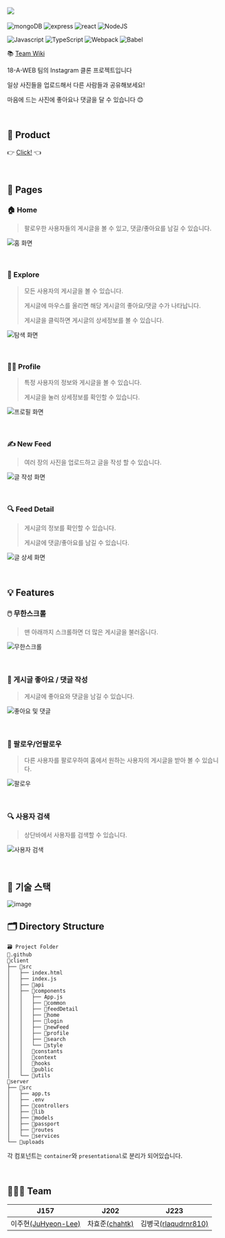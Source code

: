 # ![](https://user-images.githubusercontent.com/24909656/101751559-bdd1e900-3b13-11eb-99f0-a2ef6b92d70b.PNG)

![mongoDB](https://img.shields.io/badge/mongoDB-v2.6.10-green?logo=mongoDB)
![express](https://img.shields.io/badge/express-v4.17.1-green?logo=express)
![react](https://img.shields.io/badge/react-v17.0.1-9cf?logo=react)
![NodeJS](https://img.shields.io/badge/node.js-v12.18.2-green?logo=node.js)

![Javascript](https://img.shields.io/badge/JavaScript-ES6+-9cf?logo=javascript)
![TypeScript](https://img.shields.io/badge/TypeScript-v4.0.5-green?logo=TypeScript)
![Webpack](https://img.shields.io/badge/Webpack-v5.5.1-9cf?logo=Webpack) 
![Babel](https://img.shields.io/badge/@babel/core-v7.12.3-9cf?logo=babel) 

📚 [Team Wiki](https://github.com/boostcamp-2020/Project18-A-Boostagram/wiki)

18-A-WEB 팀의 Instagram 클론 프로젝트입니다

일상 사진들을 업로드해서 다른 사람들과 공유해보세요!

마음에 드는 사진에 좋아요나 댓글을 달 수 있습니다 😊

<br>

## 🚀 Product

👉 [Click!](http://boostagram.kro.kr/) 👈

<br>

## 📃 Pages

### 🏠 Home

> 팔로우한 사용자들의 게시글을 볼 수 있고, 댓글/좋아요를 남길 수 있습니다.

![홈 화면](https://user-images.githubusercontent.com/24909656/102031870-a6884980-3dfa-11eb-9661-bc67935650f0.gif)

<br>

### 🧭 Explore

> 모든 사용자의 게시글을 볼 수 있습니다.
>
> 게시글에 마우스를 올리면 해당 게시글의 좋아요/댓글 수가 나타납니다.
>
> 게시글을 클릭하면 게시글의 상세정보를 볼 수 있습니다.

![탐색 화면](https://user-images.githubusercontent.com/24909656/102031866-a4be8600-3dfa-11eb-9937-46ec38d7cc1c.gif)

<br>

### 🙍‍♂️ Profile

> 특정 사용자의 정보와 게시글을 볼 수 있습니다.
>
> 게시글을 눌러 상세정보를 확인할 수 있습니다.

![프로필 화면](https://user-images.githubusercontent.com/24909656/102031868-a5efb300-3dfa-11eb-95de-54ca6da28098.gif)

<br>

### ✍️ New Feed

> 여러 장의 사진을 업로드하고 글을 작성 할 수 있습니다.

![글 작성 화면](https://user-images.githubusercontent.com/24909656/102031854-a0926880-3dfa-11eb-9f95-0d87cdc7e518.gif)

<br>

### 🔍 Feed Detail

> 게시글의 정보를 확인할 수 있습니다.
>
> 게시글에 댓글/좋아요를 남길 수 있습니다.

![글 상세 화면](https://user-images.githubusercontent.com/24909656/102031871-a6884980-3dfa-11eb-885c-769f7e96d9de.gif)

<br>

## 💡 Features

### 🖱️ 무한스크롤

> 맨 아래까지 스크롤하면 더 많은 게시글을 불러옵니다.

![무한스크롤](https://user-images.githubusercontent.com/24909656/102031858-a25c2c00-3dfa-11eb-9966-fbf2c8486414.gif)

<br>

### 💖 게시글 좋아요 / 댓글 작성

> 게시글에 좋아요와 댓글을 남길 수 있습니다.

![좋아요 및 댓글](https://user-images.githubusercontent.com/24909656/102031864-a425ef80-3dfa-11eb-86a5-7e52ddfd674c.gif)

<br>

### 🤲 팔로우/언팔로우

> 다른 사용자를 팔로우하여 홈에서 원하는 사용자의 게시글을 받아 볼 수 있습니다.

![팔로우](https://user-images.githubusercontent.com/24909656/102031867-a5571c80-3dfa-11eb-8c51-68c5de4fc2d9.gif)

<br>

### 🔍 사용자 검색

> 상단바에서 사용자를 검색할 수 있습니다.

![사용자 검색](https://user-images.githubusercontent.com/24909656/102031861-a38d5900-3dfa-11eb-869f-22dc256574af.gif)

<br>

## 🔧 기술 스택

![image](https://user-images.githubusercontent.com/44664867/99925719-87117a00-2d82-11eb-97c5-8b96938af809.png)

## 🗂 Directory Structure
```
🗃 Project Folder  
📁.github  
📁client  
├── 📁src    
│   ├── index.html  
│   ├── index.js  
│   ├── 📁api
│   ├── 📁components
│   │   ├── App.js  
│   │   ├── 📁common  
│   │   ├── 📁feedDetail  
│   │   ├── 📁home  
│   │   ├── 📁login  
│   │   ├── 📁newFeed  
│   │   ├── 📁profile  
│   │   ├── 📁search  
│   │   └── 📁style  
│   │   📁constants  
│   │   📁context  
│   │   📁hooks    
│   │   📁public    
│   └── 📁utils  
📁server  
├── 📁src  
│   ├── app.ts  
│   ├── .env  
│   ├── 📁controllers  
│   ├── 📁lib  
│   ├── 📁models  
│   ├── 📁passport  
│   ├── 📁routes  
│   └── 📁services  
└── 📁uploads  
```
각 컴포넌트는 `container`와 `presentational`로 분리가 되어있습니다. 

<br>

## 🧑‍🤝‍🧑 Team

| J157 | J202 | J223 |
| ---- | ---- | ---- |
| 이주현[(JuHyeon-Lee)](https://github.com/JuHyeon-Lee) | 차효준[(chahtk)](https://github.com/chahtk) | 김병국[(rlaqudrnr810)](https://github.com/rlaqudrnr810) |
